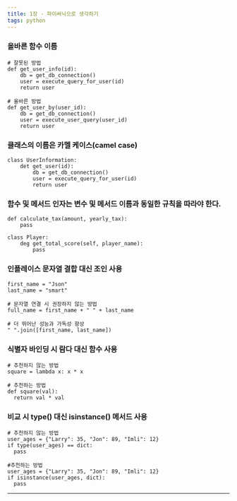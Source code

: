 ```yaml
---
title: 1장 - 파이써닉으로 생각하기
tags: python
---
```


### 올바른 함수 이름
```
# 잘못된 방법
def get_user_info(id):
    db = get_db_connection()
    user = execute_query_for_user(id)
    return user

# 올바른 방법
def get_user_by(user_id):
    db = get_db_connection()
    user = execute_user_query(user_id)
    return user
```

### 클래스의 이름은 카멜 케이스(camel case)
```
class UserInformation:
    det get_user(id):
        db = get_db_connection()
        user = execute_query_for_user(id)
        return user
```

### 함수 및 메서드 인자는 변수 및 메서드 이름과 동일한 규칙을 따라야 한다.
```
def calculate_tax(amount, yearly_tax):
    pass

class Player:
    deg get_total_score(self, player_name):
        pass
```

### 인플레이스 문자열 결합 대신 조인 사용
```
first_name = "Json"
last_name = "smart"

# 문자열 연결 시 권장하지 않는 방법
full_name = first_name + " " + last_name

# 더 뛰어난 성능과 가독성 향상
" ".join([first_name, last_name])
```

### 식별자 바인딩 시 람다 대신 함수 사용
```
# 추천하지 않는 방법
square = lambda x: x * x

# 추천하는 방법
def square(val):
  return val * val
```

### 비교 시 type() 대신 isinstance() 메서드 사용
```
# 추천하지 않는 방법
user_ages = {"Larry": 35, "Jon": 89, "Imli": 12}
if type(user_ages) == dict:
  pass

#추천하는 방법
user_ages = {"Larry": 35, "Jon": 89, "Imli": 12}
if isinstance(user_ages, dict):
  pass
```
---
